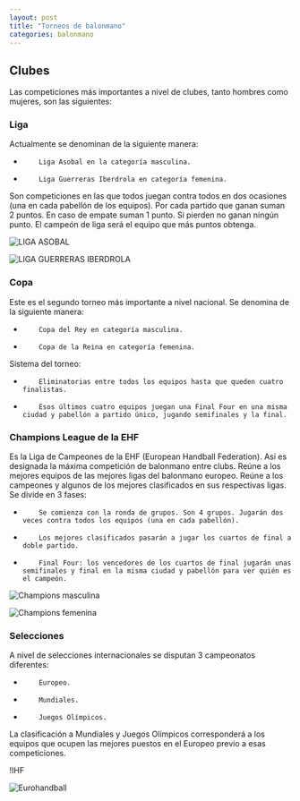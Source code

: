```yaml
---
layout: post
title: "Torneos de balonmano"
categories: balonmano
---
```


## Clubes
Las competiciones más importantes a nivel de clubes, tanto hombres como mujeres, son las siguientes:

### Liga
Actualmente se denominan de la siguiente manera:
-         Liga Asobal en la categoría masculina.
-         Liga Guerreras Iberdrola en categoría femenina.
Son competiciones en las que todos juegan contra todos en dos ocasiones (una en cada pabellón de los equipos).
Por cada partido que ganan suman 2 puntos.
En caso de empate suman 1 punto.
Si pierden no ganan ningún punto.
El campeón de liga será el equipo que más puntos obtenga.

![LIGA ASOBAL](https://asobal.es/)

![LIGA GUERRERAS IBERDROLA](https://www.rfebm.com/noticia/publicada-la-gu%C3%ADa-de-la-liga-guerreras-iberdrola-20202021)

### Copa
Este es el segundo torneo más importante a nivel nacional. Se denomina de la siguiente manera:
-         Copa del Rey en categoría masculina.
-         Copa de la Reina en categoría femenina.
Sistema del torneo:
-         Eliminatorias entre todos los equipos hasta que queden cuatro finalistas.
-         Esos últimos cuatro equipos juegan una Final Four en una misma ciudad y pabellón a partido único, jugando semifinales y la final.


### Champions League de la EHF
Es la Liga de Campeones de la EHF (European Handball Federation). Así es designada la máxima competición de balonmano entre clubs. Reúne a los mejores equipos de las mejores ligas del balonmano europeo.
Reúne a los campeones y algunos de los mejores clasificados en sus respectivas ligas.
Se divide en 3 fases:
-         Se comienza con la ronda de grupos. Son 4 grupos. Jugarán dos veces contra todos los equipos (una en cada pabellón).
-         Los mejores clasificados pasarán a jugar los cuartos de final a doble partido.
-         Final Four: los vencedores de los cuartos de final jugarán unas semifinales y final en la misma ciudad y pabellón para ver quién es el campeón.

![Champions masculina](https://ehfcl.eurohandball.com/men/2020-21/)

![Champions femenina](https://women2020.ehf-euro.com/home/)

### Selecciones
A nivel de selecciones internacionales se disputan 3 campeonatos diferentes:
-         Europeo.
-         Mundiales.
-         Juegos Olímpicos.
La clasificación a Mundiales y Juegos Olímpicos corresponderá a los equipos que ocupen las mejores puestos en el Europeo previo a esas competiciones.

!IHF[](https://www.ihf.info/)

![Eurohandball](https://www.eurohandball.com/)
